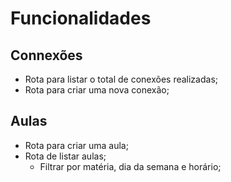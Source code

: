 # Funcionalidades

## Connexões

- Rota para listar o total de conexões realizadas;
- Rota para criar uma nova conexão;

## Aulas

- Rota para criar uma aula;
- Rota de listar aulas;
  - Filtrar por matéria, dia da semana e horário;
